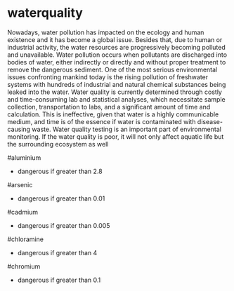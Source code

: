 # waterquality

Nowadays, water pollution has impacted on the ecology and human existence and it has become a global issue. Besides that, due to human or industrial activity, the water resources are progressively becoming polluted and unavailable. Water pollution occurs when pollutants are discharged into bodies of water, either indirectly or directly and without proper treatment to remove the dangerous sediment. One of the most serious environmental issues confronting mankind today is the rising pollution of freshwater systems with hundreds of industrial and natural chemical substances being leaked into the water. Water quality is currently determined through costly and time-consuming lab and statistical analyses, which necessitate sample collection, transportation to labs, and a significant amount of time and calculation. This is ineffective, given that water is a highly communicable medium, and time is of the essence if water is contaminated with disease-causing waste. Water quality testing is an important part of environmental monitoring. If the water quality is poor, it will not only affect aquatic life but the surrounding ecosystem as well 

  
  #aluminium 
  - dangerous if greater than 2.8
  
  #arsenic 
  - dangerous if greater than 0.01
  
  #cadmium 
  - dangerous if greater than 0.005
  
  #chloramine
  - dangerous if greater than 4
  
  #chromium 
  - dangerous if greater than 0.1
